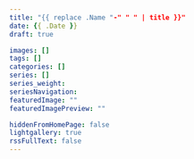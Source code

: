 ```yaml
---
title: "{{ replace .Name "-" " " | title }}"
date: {{ .Date }}
draft: true

images: []
tags: []
categories: []
series: []
series_weight:
seriesNavigation:
featuredImage: ""
featuredImagePreview: ""

hiddenFromHomePage: false
lightgallery: true
rssFullText: false
---
```


